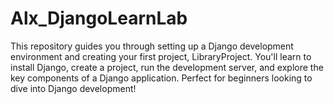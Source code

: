 # Alx_DjangoLearnLab
This repository guides you through setting up a Django development environment and creating your first project, LibraryProject. You'll learn to install Django, create a project, run the development server, and explore the key components of a Django application. Perfect for beginners looking to dive into Django development!
